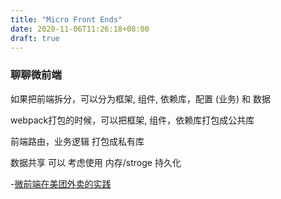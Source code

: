 ```yaml
---
title: "Micro Front Ends"
date: 2020-11-06T11:26:18+08:00
draft: true
---
```


### 聊聊微前端

如果把前端拆分，可以分为框架, 组件, 依赖库，配置 (业务) 和 数据

webpack打包的时候，可以把框架, 组件，依赖库打包成公共库

前端路由，业务逻辑 打包成私有库

数据共享 可以 考虑使用 内存/stroge 持久化


-[微前端在美团外卖的实践](https://tech.meituan.com/2020/02/27/meituan-waimai-micro-frontends-practice.html)